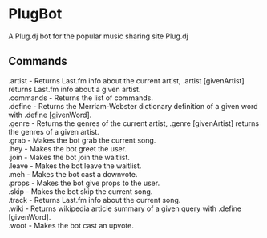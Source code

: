 PlugBot
=======

A Plug.dj bot for the popular music sharing site Plug.dj

Commands
--------

.artist - Returns Last.fm info about the current artist, .artist [givenArtist] returns Last.fm info about a given artist.  
.commands - Returns the list of commands.  
.define - Returns the Merriam-Webster dictionary definition of a given word with .define [givenWord].  
.genre - Returns the genres of the current artist, .genre [givenArtist] returns the genres of a given artist.  
.grab - Makes the bot grab the current song.  
.hey - Makes the bot greet the user.  
.join - Makes the bot join the waitlist.  
.leave - Makes the bot leave the waitlist.  
.meh - Makes the bot cast a downvote.  
.props - Makes the bot give props to the user.   
.skip - Makes the bot skip the current song.  
.track - Returns Last.fm info about the current song.  
.wiki - Returns wikipedia article summary of a given query with .define [givenWord].  
.woot - Makes the bot cast an upvote.  
